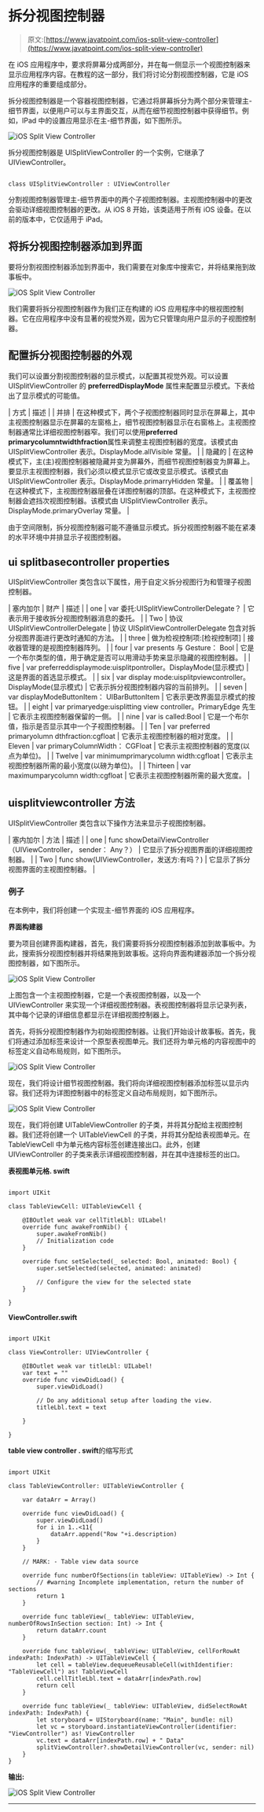 # 拆分视图控制器

> 原文:[https://www.javatpoint.com/ios-split-view-controller](https://www.javatpoint.com/ios-split-view-controller)

在 iOS 应用程序中，要求将屏幕分成两部分，并在每一侧显示一个视图控制器来显示应用程序内容。在教程的这一部分，我们将讨论分割视图控制器，它是 iOS 应用程序的重要组成部分。

拆分视图控制器是一个容器视图控制器，它通过将屏幕拆分为两个部分来管理主-细节界面，以便用户可以与主界面交互，从而在细节视图控制器中获得细节。例如，IPad 中的设置应用显示在主-细节界面，如下图所示。

![iOS Split View Controller](../Images/c726680f23edac2707deb5db0f3f7e63.png)

拆分视图控制器是 UISplitViewController 的一个实例，它继承了 UIViewController。

```

class UISplitViewController : UIViewController

```

分割视图控制器管理主-细节界面中的两个子视图控制器。主视图控制器中的更改会驱动详细视图控制器的更改。从 iOS 8 开始，该类适用于所有 iOS 设备。在以前的版本中，它仅适用于 iPad。

## 将拆分视图控制器添加到界面

要将分割视图控制器添加到界面中，我们需要在对象库中搜索它，并将结果拖到故事板中。

![iOS Split View Controller](../Images/90b766f134e02e6e8472fbf4271f0286.png)

我们需要将拆分视图控制器作为我们正在构建的 iOS 应用程序中的根视图控制器。它在应用程序中没有显著的视觉外观，因为它只管理向用户显示的子视图控制器。

## 配置拆分视图控制器的外观

我们可以设置分割视图控制器的显示模式，以配置其视觉外观。可以设置 UISplitViewController 的 **preferredDisplayMode** 属性来配置显示模式。下表给出了显示模式的可能值。

| 方式 | 描述 |
| 并排 | 在这种模式下，两个子视图控制器同时显示在屏幕上，其中主视图控制器显示在屏幕的左窗格上，细节视图控制器显示在右窗格上。主视图控制器通常比详细视图控制器窄。我们可以使用**preferred primarycolumntwidthfraction**属性来调整主视图控制器的宽度。该模式由 UISplitViewController 表示。DisplayMode.allVisible 常量。 |
| 隐藏的 | 在这种模式下，主(主)视图控制器被隐藏并变为屏幕外，而细节视图控制器变为屏幕上。要显示主视图控制器，我们必须以模式显示它或改变显示模式。该模式由 UISplitViewController 表示。DisplayMode.primarryHidden 常量。 |
| 覆盖物 | 在这种模式下，主视图控制器层叠在详图控制器的顶部。在这种模式下，主视图控制器会遮挡次视图控制器。该模式由 UISplitViewController 表示。DisplayMode.primaryOverlay 常量。 |

由于空间限制，拆分视图控制器可能不遵循显示模式。拆分视图控制器不能在紧凑的水平环境中并排显示子视图控制器。

## ui splitbasecontroller properties

UISplitViewController 类包含以下属性，用于自定义拆分视图行为和管理子视图控制器。

| 塞内加尔 | 财产 | 描述 |
| one | var 委托:UISplitViewControllerDelegate？ | 它表示用于接收拆分视图控制器消息的委托。 |
| Two | 协议 UISplitViewControllerDelegate | 协议 UISplitViewControllerDelegate 包含对拆分视图界面进行更改时通知的方法。 |
| three | 做为检视控制项:[检视控制项] | 接收器管理的是视图控制器阵列。 |
| four | var presents 与 Gesture： Bool | 它是一个布尔类型的值，用于确定是否可以用滑动手势来显示隐藏的视图控制器。 |
| five | var preferreddisplaymode:uisplitpontroller。DisplayMode(显示模式) | 这是界面的首选显示模式。 |
| six | var display mode:uisplitpviewcontroller。DisplayMode(显示模式) | 它表示拆分视图控制器内容的当前排列。 |
| seven | var displayModeButtonItem： UIBarButtonItem | 它表示更改界面显示模式的按钮。 |
| eight | var primaryedge:uisplitting view controller。PrimaryEdge 先生 | 它表示主视图控制器保留的一侧。 |
| nine | var is called:Bool | 它是一个布尔值，指示是否显示其中一个子视图控制器。 |
| Ten | var preferred primaryolumn dthfraction:cgfloat | 它表示主视图控制器的相对宽度。 |
| Eleven | var primaryColumnWidth： CGFloat | 它表示主视图控制器的宽度(以点为单位)。 |
| Twelve | var minimumprimarycolumn width:cgfloat | 它表示主视图控制器所需的最小宽度(以磅为单位)。 |
| Thirteen | var maximumparycolumn width:cgfloat | 它表示主视图控制器所需的最大宽度。 |

## uisplitviewcontroller 方法

UISplitViewController 类包含以下操作方法来显示子视图控制器。

| 塞内加尔 | 方法 | 描述 |
| one | func showDetailViewController（UIViewController， sender： Any？） | 它显示了拆分视图界面的详细视图控制器。 |
| Two | func show(UIViewController，发送方:有吗？) | 它显示了拆分视图界面的主视图控制器。 |

### 例子

在本例中，我们将创建一个实现主-细节界面的 iOS 应用程序。

**界面构建器**

要为项目创建界面构建器，首先，我们需要将拆分视图控制器添加到故事板中。为此，搜索拆分视图控制器并将结果拖到故事板。这将向界面构建器添加一个拆分视图控制器，如下图所示。

![iOS Split View Controller](../Images/19a1c49302c3f168707dc5c0d7c82cb9.png)

上图包含一个主视图控制器，它是一个表视图控制器，以及一个 UIViewController 来实现一个详细视图控制器。表视图控制器将显示记录列表，其中每个记录的详细信息都显示在详细视图控制器上。

首先，将拆分视图控制器作为初始视图控制器。让我们开始设计故事板。首先，我们将通过添加标签来设计一个原型表视图单元。我们还将为单元格的内容视图中的标签定义自动布局规则，如下图所示。

![iOS Split View Controller](../Images/fc7e0cf0a7757a453990af50491bf907.png)

现在，我们将设计细节视图控制器。我们将向详细视图控制器添加标签以显示内容。我们还将为详图控制器中的标签定义自动布局规则，如下图所示。

![iOS Split View Controller](../Images/f9866c6480f51e93b3fbd2aabaf8536c.png)

现在，我们将创建 UITableViewController 的子类，并将其分配给主视图控制器。我们还将创建一个 UITableViewCell 的子类，并将其分配给表视图单元。在 TableViewCell 中为单元格内容标签创建连接出口。此外，创建 UIViewController 的子类来表示详细视图控制器，并在其中连接标签的出口。

**表视图单元格. swift**

```

import UIKit

class TableViewCell: UITableViewCell {

    @IBOutlet weak var cellTitleLbl: UILabel!
    override func awakeFromNib() {
        super.awakeFromNib()
        // Initialization code
    }

    override func setSelected(_ selected: Bool, animated: Bool) {
        super.setSelected(selected, animated: animated)

        // Configure the view for the selected state
    }

}

```

**ViewController.swift**

```

import UIKit

class ViewController: UIViewController {

    @IBOutlet weak var titleLbl: UILabel!
    var text = ""
    override func viewDidLoad() {
        super.viewDidLoad()

        // Do any additional setup after loading the view.
        titleLbl.text = text

    }

}

```

**table view controller . swift**的缩写形式

```

import UIKit

class TableViewController: UITableViewController {

    var dataArr = Array()

    override func viewDidLoad() {
        super.viewDidLoad()
        for i in 1..<11{
            dataArr.append("Row "+i.description)
        }
    }

    // MARK: - Table view data source

    override func numberOfSections(in tableView: UITableView) -> Int {
        // #warning Incomplete implementation, return the number of sections
        return 1
    }

    override func tableView(_ tableView: UITableView, numberOfRowsInSection section: Int) -> Int {
        return dataArr.count
    }

    override func tableView(_ tableView: UITableView, cellForRowAt indexPath: IndexPath) -> UITableViewCell {
        let cell = tableView.dequeueReusableCell(withIdentifier: "TableViewCell") as! TableViewCell
        cell.cellTitleLbl.text = dataArr[indexPath.row]
        return cell
    }

    override func tableView(_ tableView: UITableView, didSelectRowAt indexPath: IndexPath) {
        let storyboard = UIStoryboard(name: "Main", bundle: nil)
        let vc = storyboard.instantiateViewController(identifier: "ViewController") as! ViewController
        vc.text = dataArr[indexPath.row] + " Data"
        splitViewController?.showDetailViewController(vc, sender: nil)
    }
} 
```

**输出:**

![iOS Split View Controller](../Images/ba75ae2b0ee9c65bc240125aed040a4b.png)

* * *